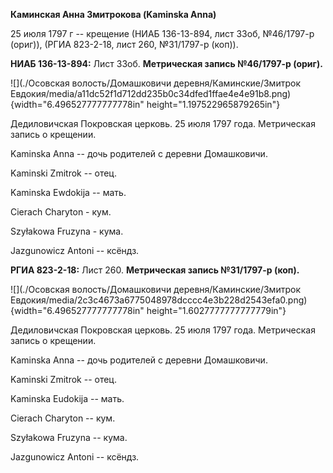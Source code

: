 **Каминская Анна Змитрокова (Kaminska Anna)**

25 июля 1797 г -- крещение (НИАБ 136-13-894, лист 33об, №46/1797-р
(ориг)), (РГИА 823-2-18, лист 260, №31/1797-р (коп)).

**НИАБ 136-13-894:** Лист 33об. **Метрическая запись №46/1797-р
(ориг).**

![](./Осовская волость/Домашковичи деревня/Каминские/Змитрок Евдокия/media/a11dc52f1d712dd235b0c34dfed1ffae4e4e91b8.png){width="6.496527777777778in"
height="1.197522965879265in"}

Дедиловичская Покровская церковь. 25 июля 1797 года. Метрическая запись
о крещении.

Kaminska Anna -- дочь родителей с деревни Домашковичи.

Kaminski Zmitrok -- отец.

Kaminska Ewdokija -- мать.

Cierach Charyton - кум.

Szyłakowa Fruzyna - кума.

Jazgunowicz Antoni -- ксёндз.

**РГИА 823-2-18:** Лист 260. **Метрическая запись №31/1797-р (коп).**

![](./Осовская волость/Домашковичи деревня/Каминские/Змитрок Евдокия/media/2c3c4673a6775048978dcccc4e3b228d2543efa0.png){width="6.496527777777778in"
height="1.6027777777777779in"}

Дедиловичская Покровская церковь. 25 июля 1797 года. Метрическая запись
о крещении.

Kaminska Anna -- дочь родителей с деревни Домашковичи.

Kaminski Zmitrok -- отец.

Kaminska Eudokija -- мать.

Cierach Charyton -- кум.

Szyłakowa Fruzyna -- кума.

Jazgunowicz Antoni -- ксёндз.
